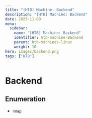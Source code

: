 ```yaml
---
title: "[HTB] Machine: Backend"
description: "[HTB] Machine: Backend"
date: 2023-11-09
menu:
  sidebar:
    name: "[HTB] Machine: Backend"
    identifier: htb-machine-Backend
    parent: htb-machines-linux
    weight: 10
hero: images/backend.png
tags: ["HTB"]
---
```


# Backend
## Enumeration
- `nmap`